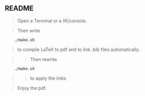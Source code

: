 ## README

>Open a Terminal or a (K)console.

>Then write

        ./make.sh 
        
>to compile LaTeX to pdf and to link .bib files automatically.

>>Then rewrite

        ./make.sh 
        
>>to apply the links

>Enjoy the pdf.

